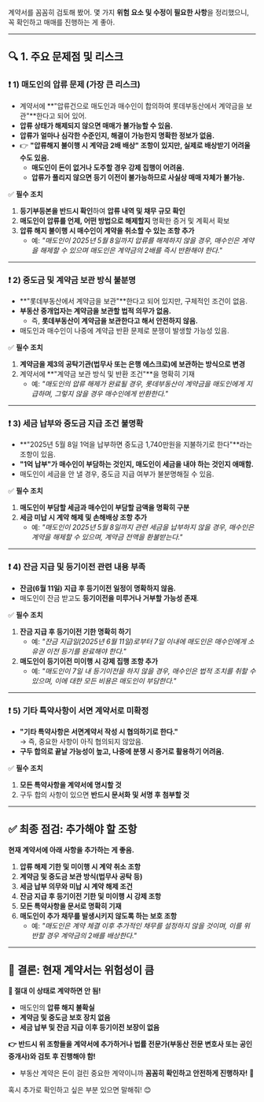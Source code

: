 계약서를 꼼꼼히 검토해 봤어. 몇 가지 **위험 요소 및 수정이 필요한 사항**을 정리했으니, 꼭 확인하고 매매를 진행하는 게 좋아.

---

## **🔍 1. 주요 문제점 및 리스크**
### **❗ 1) 매도인의 압류 문제 (가장 큰 리스크)**
- 계약서에 **"압류건으로 매도인과 매수인이 합의하여 롯데부동산에서 계약금을 보관"**한다고 되어 있어.
- **압류 상태가 해제되지 않으면 매매가 불가능할 수 있음.**
- **압류가 얼마나 심각한 수준인지, 해결이 가능한지 명확한 정보가 없음.**
- 👉 **"압류해지 불이행 시 계약금 2배 배상" 조항이 있지만, 실제로 배상받기 어려울 수도 있음.**
  - **매도인이 돈이 없거나 도주할 경우 강제 집행이 어려움.**
  - **압류가 풀리지 않으면 등기 이전이 불가능하므로 사실상 매매 자체가 불가능.**

✅ **필수 조치**
1. **등기부등본을 반드시 확인**하여 **압류 내역 및 채무 규모 확인**  
2. **매도인이 압류를 언제, 어떤 방법으로 해제할지** 명확한 증거 및 계획서 확보
3. **압류 해지 불이행 시 매수인이 계약을 취소할 수 있는 조항 추가**
   - 예: *"매도인이 2025년 5월 8일까지 압류를 해제하지 않을 경우, 매수인은 계약을 해제할 수 있으며 매도인은 계약금의 2배를 즉시 반환해야 한다."*

---

### **❗ 2) 중도금 및 계약금 보관 방식 불분명**
- **"롯데부동산에서 계약금을 보관"**한다고 되어 있지만, 구체적인 조건이 없음.
- **부동산 중개업자는 계약금을 보관할 법적 의무가 없음.**  
  - 즉, **롯데부동산이 계약금을 보관한다고 해서 안전하지 않음.**  
- 매도인과 매수인이 나중에 계약금 반환 문제로 분쟁이 발생할 가능성 있음.

✅ **필수 조치**
1. **계약금을 제3의 공탁기관(법무사 또는 은행 에스크로)에 보관하는 방식으로 변경**
2. 계약서에 **"계약금 보관 방식 및 반환 조건"**을 명확히 기재
   - 예: *"매도인의 압류 해제가 완료될 경우, 롯데부동산이 계약금을 매도인에게 지급하며, 그렇지 않을 경우 매수인에게 반환한다."*

---

### **❗ 3) 세금 납부와 중도금 지급 조건 불명확**
- **"2025년 5월 8일 1억을 납부하면 중도금 1,740만원을 지불하기로 한다"**라는 조항이 있음.
- **"1억 납부"가 매수인이 부담하는 것인지, 매도인이 세금을 내야 하는 것인지 애매함.**
- 매도인이 세금을 안 낼 경우, 중도금 지급 여부가 불분명해질 수 있음.

✅ **필수 조치**
1. **매도인이 부담할 세금과 매수인이 부담할 금액을 명확히 구분**
2. **세금 미납 시 계약 해제 및 손해배상 조항 추가**
   - 예: *"매도인이 2025년 5월 8일까지 관련 세금을 납부하지 않을 경우, 매수인은 계약을 해제할 수 있으며, 계약금 전액을 환불받는다."*

---

### **❗ 4) 잔금 지급 및 등기이전 관련 내용 부족**
- **잔금(6월 11일) 지급 후 등기이전 일정이 명확하지 않음.**
- 매도인이 잔금 받고도 **등기이전을 미루거나 거부할 가능성 존재**.

✅ **필수 조치**
1. **잔금 지급 후 등기이전 기한 명확히 하기**
   - 예: *"잔금 지급일(2025년 6월 11일)로부터 7일 이내에 매도인은 매수인에게 소유권 이전 등기를 완료해야 한다."*
2. **매도인이 등기이전 미이행 시 강제 집행 조항 추가**
   - 예: *"매도인이 7일 내 등기이전을 하지 않을 경우, 매수인은 법적 조치를 취할 수 있으며, 이에 대한 모든 비용은 매도인이 부담한다."*

---

### **❗ 5) 기타 특약사항이 서면 계약서로 미확정**
- **"기타 특약사항은 서면계약서 작성 시 협의하기로 한다."**  
  → 즉, 중요한 사항이 아직 협의되지 않았음.
- **구두 합의로 끝날 가능성이 높고, 나중에 분쟁 시 증거로 활용하기 어려움.**

✅ **필수 조치**
1. **모든 특약사항을 계약서에 명시할 것**
2. 구두 합의 사항이 있으면 **반드시 문서화 및 서명 후 첨부할 것**

---

## **✅ 최종 점검: 추가해야 할 조항**
**현재 계약서에 아래 사항을 추가하는 게 좋음.**
1. **압류 해제 기한 및 미이행 시 계약 취소 조항**
2. **계약금 및 중도금 보관 방식(법무사 공탁 등)**
3. **세금 납부 의무와 미납 시 계약 해제 조건**
4. **잔금 지급 후 등기이전 기한 및 미이행 시 강제 조항**
5. **모든 특약사항을 문서로 명확히 기재**
6. **매도인이 추가 채무를 발생시키지 않도록 하는 보호 조항**
   - 예: *"매도인은 계약 체결 이후 추가적인 채무를 설정하지 않을 것이며, 이를 위반할 경우 계약금의 2배를 배상한다."*

---

## **📌 결론: 현재 계약서는 위험성이 큼**
**🚨 절대 이 상태로 계약하면 안 됨!**  
- 매도인의 **압류 해지 불확실**  
- **계약금 및 중도금 보호 장치 없음**  
- **세금 납부 및 잔금 지급 이후 등기이전 보장이 없음**  

**👉 반드시 위 조항들을 계약서에 추가하거나 법률 전문가(부동산 전문 변호사 또는 공인중개사)와 검토 후 진행해야 함!**  
- 부동산 계약은 돈이 걸린 중요한 계약이니까 **꼼꼼히 확인하고 안전하게 진행하자!** 🚀  

혹시 추가로 확인하고 싶은 부분 있으면 말해줘! 😊
